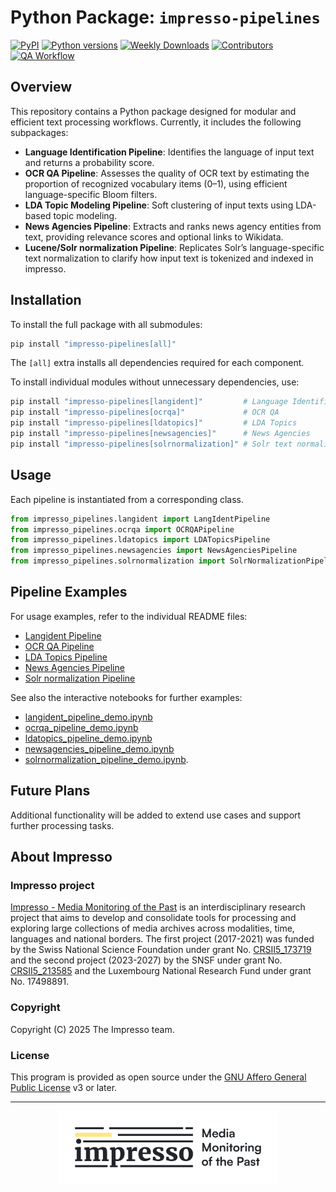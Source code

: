 # Python Package: `impresso-pipelines`

[![PyPI](https://img.shields.io/pypi/v/impresso-pipelines)](https://pypi.org/project/impresso-pipelines/)
[![Python versions](https://img.shields.io/pypi/pyversions/impresso-pipelines)](https://pypi.org/project/impresso-pipelines/)
[![Weekly Downloads](https://img.shields.io/pypi/dm/impresso-pipelines)](https://pypi.org/project/impresso-pipelines/)
[![Contributors](https://img.shields.io/github/contributors/impresso/impresso-pipelines)](https://github.com/impresso/impresso-pipelines/graphs/contributors)
[![QA Workflow](https://github.com/impresso/impresso-pipelines/actions/workflows/qa.yml/badge.svg)](https://github.com/impresso/impresso-pipelines/actions/workflows/qa.yml)


## Overview
This repository contains a Python package designed for modular and efficient text processing workflows. Currently, it includes the following subpackages:

- **Language Identification Pipeline**: Identifies the language of input text and returns a probability score.
- **OCR QA Pipeline**: Assesses the quality of OCR text by estimating the proportion of recognized vocabulary items (0–1), using efficient language-specific Bloom filters.
- **LDA Topic Modeling Pipeline**: Soft clustering of input texts using LDA-based topic modeling. 
- **News Agencies Pipeline**: Extracts and ranks news agency entities from text, providing relevance scores and optional links to Wikidata.
- **Lucene/Solr normalization Pipeline**: Replicates Solr’s language-specific text normalization to clarify how input text is tokenized and indexed in impresso.


## Installation
To install the full package with all submodules:
```bash
pip install "impresso-pipelines[all]"
```
The `[all]` extra installs all dependencies required for each component.


To install individual modules without unnecessary dependencies, use:
```bash
pip install "impresso-pipelines[langident]"         # Language Identification
pip install "impresso-pipelines[ocrqa]"             # OCR QA
pip install "impresso-pipelines[ldatopics]"         # LDA Topics
pip install "impresso-pipelines[newsagencies]"      # News Agencies
pip install "impresso-pipelines[solrnormalization]" # Solr text normalization
```

## Usage
Each pipeline is instantiated from a corresponding class. 
```python
from impresso_pipelines.langident import LangIdentPipeline
from impresso_pipelines.ocrqa import OCRQAPipeline
from impresso_pipelines.ldatopics import LDATopicsPipeline
from impresso_pipelines.newsagencies import NewsAgenciesPipeline
from impresso_pipelines.solrnormalization import SolrNormalizationPipeline
```

## Pipeline Examples
For usage examples, refer to the individual README files:

 - [Langident Pipeline](README_langident.md)
 - [OCR QA Pipeline](REAMDE_ocrqa.md)
 - [LDA Topics Pipeline](README_ldatopics.md)
 - [News Agencies Pipeline](README_newsagencies.md)
 - [Solr normalization Pipeline](README_solrnormalization.md)



See also the interactive notebooks for further examples:
 - [langident_pipeline_demo.ipynb](https://github.com/impresso/impresso-datalab-notebooks/tree/main/annotate/langident_pipeline_demo.ipynb)
 - [ocrqa_pipeline_demo.ipynb](https://github.com/impresso/impresso-datalab-notebooks/tree/main/annotate/ocrqa_pipeline_demo.ipynb)
 - [ldatopics_pipeline_demo.ipynb](https://github.com/impresso/impresso-datalab-notebooks/tree/main/annotate/ldatopics_pipeline_demo.ipynb)
 - [newsagencies_pipeline_demo.ipynb](https://github.com/impresso/impresso-datalab-notebooks/tree/main/annotate/newsagencies_pipeline_demo.ipynb)
 - [solrnormalization_pipeline_demo.ipynb](https://github.com/impresso/impresso-datalab-notebooks/tree/main/annotate/solrnormalization_pipeline_demo.ipynb).

## Future Plans
Additional functionality will be added to extend use cases and support further processing tasks.


## About Impresso

### Impresso project

[Impresso - Media Monitoring of the Past](https://impresso-project.ch) is an interdisciplinary research project that aims to develop and consolidate tools for processing and exploring large collections of media archives across modalities, time, languages and national borders. The first project (2017-2021) was funded by the Swiss National Science Foundation under grant No. [CRSII5_173719](http://p3.snf.ch/project-173719) and the second project (2023-2027) by the SNSF under grant No. [CRSII5_213585](https://data.snf.ch/grants/grant/213585) and the Luxembourg National Research Fund under grant No. 17498891.

### Copyright

Copyright (C) 2025 The Impresso team.

### License

This program is provided as open source under the [GNU Affero General Public License](https://github.com/impresso/impresso-pyindexation/blob/master/LICENSE) v3 or later.

---

<p align="center">
  <img src="https://github.com/impresso/impresso.github.io/blob/master/assets/images/3x1--Yellow-Impresso-Black-on-White--transparent.png?raw=true" width="350" alt="Impresso Project Logo"/>
</p>



